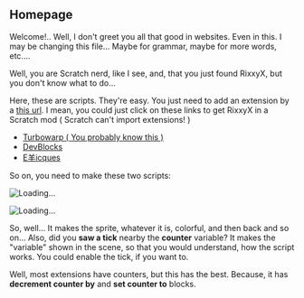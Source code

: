 ## Homepage

Welcome!.. Well, I don't greet you all that good in websites. Even in this. I may be changing this file... Maybe for grammar, maybe for more words, etc....

Well, you are Scratch nerd, like I see, and, that you just found RixxyX, but you don't know what to do...

Here, these are scripts. They're easy. You just need to add an extension by a [this url](https://rixxyx.rixthetyrunt.repl.co/beta.js). I mean, you could just click on these links to get RixxyX in a Scratch mod ( Scratch can't import extensions! )

- [Turbowarp ( You probably know this )](https://turbowarp.org/editor?extension=https://rixxyx.rixthetyrunt.repl.co/beta.js)
- [DevBlocks](https://dev-blocks.powerbox1000.repl.co/?extension=https://rixxyx.rixthetyrunt.repl.co/beta.js)
- [E羊icques](https://sheeptester.github.io/scratch-gui/?extension=https://rixxyx.rixthetyrunt.repl.co/beta.js)

So on, you need to make these two scripts:

![Loading...](https://rixingithub.github.io/RixxyXDocs/scripts/1.svg)

![Loading...](https://rixingithub.github.io/RixxyXDocs/scripts/2.svg)

So, well... It makes the sprite, whatever it is, colorful, and then back and so on... Also, did you **saw a tick** nearby the **counter** variable? It makes the "variable" shown in the scene, so that you would understand, how the script works. You could enable the tick, if you want to.

Well, most extensions have counters, but this has the best. Because, it has **decrement counter by** and **set counter to** blocks.

